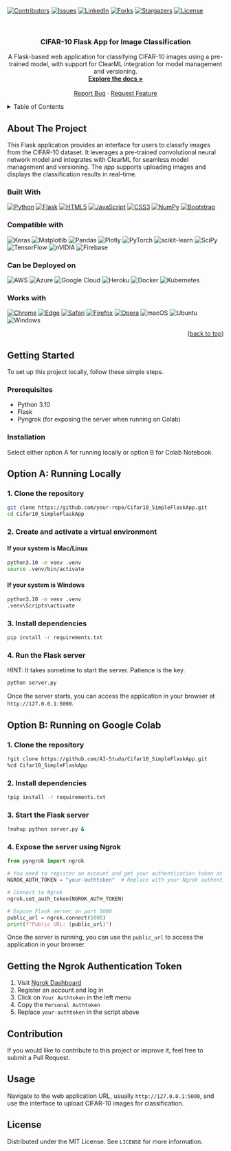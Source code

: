 <a name="readme-top"></a>

[![Contributors][contributors-shield]][contributors-url]
[![Issues][issues-shield]][issues-url]
[![LinkedIn][linkedin-shield]][linkedin-url]
[![Forks][forks-shield]][forks-url]
[![Stargazers][stars-shield]][stars-url]
[![License][license-shield]][license-url]

<!-- PROJECT LOGO -->
<br />
<div align="center">
  <h3 align="center">CIFAR-10 Flask App for Image Classification</h3>
  <p align="center">
    A Flask-based web application for classifying CIFAR-10 images using a pre-trained model, with support for ClearML integration for model management and versioning.
    <br />
    <a href="https://github.com/GitarthVaishnav/Cifar10_SimpleFlaskApp"><strong>Explore the docs »</strong></a>
    <br />
    <br />
    <a href="https://github.com/GitarthVaishnav/Cifar10_SimpleFlaskApp/issues">Report Bug</a>
    ·
    <a href="https://github.com/GitarthVaishnav/Cifar10_SimpleFlaskApp/issues">Request Feature</a>
  </p>
</div>

<!-- TABLE OF CONTENTS -->
<details>
  <summary>Table of Contents</summary>
  <ol>
    <li>
      <a href="#about-the-project">About The Project</a>
      <ul>
        <li><a href="#built-with">Built With</a></li>
      </ul>
    </li>
    <li>
      <a href="#getting-started">Getting Started</a>
      <ul>
        <li><a href="#prerequisites">Prerequisites</a></li>
        <li><a href="#installation">Installation</a></li>
      </ul>
    </li>
    <li><a href="#usage">Usage</a></li>
    <li><a href="#contributing">Contributing</a></li>
    <li><a href="#license">License</a></li>
    <li><a href="#contact">Contact</a></li>
  </ol>
</details>

<!-- ABOUT THE PROJECT -->
## About The Project

This Flask application provides an interface for users to classify images from the CIFAR-10 dataset. It leverages a pre-trained convolutional neural network model and integrates with ClearML for seamless model management and versioning. The app supports uploading images and displays the classification results in real-time.

### Built With
[![Python][Python.org]][Python-url]
[![Flask][Flask]][Flask-url]
[![HTML5][HTML5]][HTML5-url]
[![JavaScript][JavaScript]][JAvaScript-url]
[![CSS3][CSS3]][CSS3-url]
[![NumPy][NumPy]][NumPy-url]
[![Bootstrap][Bootstrap.com]][Bootstrap-url]

### Compatible with
![Keras](https://img.shields.io/badge/Keras-%23D00000.svg?style=for-the-badge&logo=Keras&logoColor=white)
![Matplotlib](https://img.shields.io/badge/Matplotlib-%23ffffff.svg?style=for-the-badge&logo=Matplotlib&logoColor=black)
![Pandas](https://img.shields.io/badge/pandas-%23150458.svg?style=for-the-badge&logo=pandas&logoColor=white)
![Plotly](https://img.shields.io/badge/Plotly-%233F4F75.svg?style=for-the-badge&logo=plotly&logoColor=white)
![PyTorch](https://img.shields.io/badge/PyTorch-%23EE4C2C.svg?style=for-the-badge&logo=PyTorch&logoColor=white)
![scikit-learn](https://img.shields.io/badge/scikit--learn-%23F7931E.svg?style=for-the-badge&logo=scikit-learn&logoColor=white)
![SciPy](https://img.shields.io/badge/SciPy-%230C55A5.svg?style=for-the-badge&logo=scipy&logoColor=%white)
![TensorFlow](https://img.shields.io/badge/TensorFlow-%23FF6F00.svg?style=for-the-badge&logo=TensorFlow&logoColor=white)
![nVIDIA](https://img.shields.io/badge/nVIDIA-%2376B900.svg?style=for-the-badge&logo=nVIDIA&logoColor=white)
![Firebase](https://img.shields.io/badge/firebase-%23039BE5.svg?style=for-the-badge&logo=firebase)

### Can be Deployed on
![AWS](https://img.shields.io/badge/AWS-%23FF9900.svg?style=for-the-badge&logo=amazon-aws&logoColor=white)
![Azure](https://img.shields.io/badge/azure-%230072C6.svg?style=for-the-badge&logo=microsoftazure&logoColor=white)
![Google Cloud](https://img.shields.io/badge/GoogleCloud-%234285F4.svg?style=for-the-badge&logo=google-cloud&logoColor=white)
![Heroku](https://img.shields.io/badge/heroku-%23430098.svg?style=for-the-badge&logo=heroku&logoColor=white)
![Docker](https://img.shields.io/badge/docker-%230db7ed.svg?style=for-the-badge&logo=docker&logoColor=white)
![Kubernetes](https://img.shields.io/badge/kubernetes-%23326ce5.svg?style=for-the-badge&logo=kubernetes&logoColor=white)

### Works with
[![Chrome][Chrome]][Chrome-url]
[![Edge][Edge]][Edge-url]
[![Safari][Safari]][Safari-url]
[![Firefox][Firefox]][Firefox-url]
[![Opera][Opera]][Opera-url]
![macOS](https://img.shields.io/badge/mac%20os-000000?style=for-the-badge&logo=macos&logoColor=F0F0F0)
![Ubuntu](https://img.shields.io/badge/Ubuntu-E95420?style=for-the-badge&logo=ubuntu&logoColor=white)
![Windows](https://img.shields.io/badge/Windows-0078D6?style=for-the-badge&logo=windows&logoColor=white)


<p align="right">(<a href="#readme-top">back to top</a>)</p>


<!-- GETTING STARTED -->
## Getting Started

To set up this project locally, follow these simple steps.

### Prerequisites

- Python 3.10
- Flask
- Pyngrok (for exposing the server when running on Colab)

### Installation
Select either option A for running locally or option B for Colab Notebook.

## Option A: Running Locally

### 1. Clone the repository
```sh
git clone https://github.com/your-repo/Cifar10_SimpleFlaskApp.git
cd Cifar10_SimpleFlaskApp
```

### 2. Create and activate a virtual environment
#### If your system is Mac/Linux
```sh
python3.10 -m venv .venv
source .venv/bin/activate
```
#### If your system is Windows
```sh
python3.10 -m venv .venv
.venv\Scripts\activate
```

### 3. Install dependencies
```sh
pip install -r requirements.txt
```

### 4. Run the Flask server
HINT: It takes sometime to start the server. Patience is the key.
```sh
python server.py
```

Once the server starts, you can access the application in your browser at `http://127.0.0.1:5000`.

## Option B: Running on Google Colab

### 1. Clone the repository
```sh
!git clone https://github.com/AI-Studo/Cifar10_SimpleFlaskApp.git
%cd Cifar10_SimpleFlaskApp
```

### 2. Install dependencies
```sh
!pip install -r requirements.txt
```

### 3. Start the Flask server
```sh
!nohup python server.py &
```

### 4. Expose the server using Ngrok
```python
from pyngrok import ngrok

# You need to register an account and get your authentication token at https://dashboard.ngrok.com/get-started/your-authtoken
NGROK_AUTH_TOKEN = "your-authtoken"  # Replace with your Ngrok authentication token

# Connect to Ngrok
ngrok.set_auth_token(NGROK_AUTH_TOKEN)

# Expose Flask server on port 5000
public_url = ngrok.connect(5000)
print(f"Public URL: {public_url}")
```

Once the server is running, you can use the `public_url` to access the application in your browser.


## Getting the Ngrok Authentication Token
1. Visit [Ngrok Dashboard](https://dashboard.ngrok.com/get-started/your-authtoken)
2. Register an account and log in
3. Click on `Your Authtoken` in the left menu
4. Copy the `Personal Authtoken`
5. Replace `your-authtoken` in the script above

## Contribution
If you would like to contribute to this project or improve it, feel free to submit a Pull Request.

<!-- USAGE -->
## Usage

Navigate to the web application URL, usually `http://127.0.0.1:5000`, and use the interface to upload CIFAR-10 images for classification.


<!-- LICENSE -->
## License

Distributed under the MIT License. See `LICENSE` for more information.




<!-- MARKDOWN LINKS & IMAGES -->
[contributors-shield]: https://img.shields.io/github/contributors/GitarthVaishnav/Cifar10_SimpleFlaskApp.svg?style=for-the-badge
[contributors-url]: https://github.com/GitarthVaishnav/Cifar10_SimpleFlaskApp/graphs/contributors
[forks-shield]: https://img.shields.io/github/forks/GitarthVaishnav/Cifar10_SimpleFlaskApp.svg?style=for-the-badge
[forks-url]: https://github.com/GitarthVaishnav/Cifar10_SimpleFlaskApp/network/members
[stars-shield]: https://img.shields.io/github/stars/GitarthVaishnav/Cifar10_SimpleFlaskApp.svg?style=for-the-badge
[stars-url]: https://github.com/GitarthVaishnav/Cifar10_SimpleFlaskApp/stargazers
[issues-shield]: https://img.shields.io/github/issues/GitarthVaishnav/Cifar10_SimpleFlaskApp.svg?style=for-the-badge
[issues-url]: https://github.com/GitarthVaishnav/Cifar10_SimpleFlaskApp
[license-shield]: https://img.shields.io/github/license/GitarthVaishnav/Cifar10_SimpleFlaskApp.svg?style=for-the-badge
[license-url]: https://github.com/GitarthVaishnav/Cifar10_SimpleFlaskAppblob/master/LICENCE

[linkedin-shield]: https://img.shields.io/badge/-LinkedIn-black.svg?style=for-the-badge&logo=linkedin&colorB=555
[linkedin-url]: https://linkedin.com/in/gitarthvaishnav
[product-screenshot]: images/screenshot.png
[Bootstrap.com]: https://img.shields.io/badge/Bootstrap-563D7C?style=for-the-badge&logo=bootstrap&logoColor=white
[Bootstrap-url]: https://getbootstrap.com
[JQuery.com]: https://img.shields.io/badge/jQuery-0769AD?style=for-the-badge&logo=jquery&logoColor=white
[JQuery-url]: https://jquery.com 
[Python.org]:https://img.shields.io/badge/python-3670A0?style=for-the-badge&logo=python&logoColor=ffdd54
[Python-url]: https://python.org
[OpenCV.org]:https://img.shields.io/badge/opencv-%23white.svg?style=for-the-badge&logo=opencv&logoColor=white
[OpenCV-url]: https://opencv.org/
[Flask]:https://img.shields.io/badge/flask-%23092E20.svg?style=for-the-badge&logo=flask&logoColor=white
[Flask-url]: https://flask.palletsprojects.com/
[HTML5]:https://img.shields.io/badge/html5-%23E34F26.svg?style=for-the-badge&logo=html5&logoColor=white
[HTML5-url]: https://html.spec.whatwg.org/
[JavaScript]:https://img.shields.io/badge/javascript-%23323330.svg?style=for-the-badge&logo=javascript&logoColor=%23F7DF1E
[JavaScript-url]: https://www.javascript.com/
[MarkDown]:https://img.shields.io/badge/markdown-%23000000.svg?style=for-the-badge&logo=markdown&logoColor=white
[MarkDown-url]: https://www.markdownguide.org/
[NumPy]:https://img.shields.io/badge/numpy-%23013243.svg?style=for-the-badge&logo=numpy&logoColor=white
[NumPy-url]: https://numpy.org/
[Chrome]:https://img.shields.io/badge/Google%20Chrome-4285F4?style=for-the-badge&logo=GoogleChrome&logoColor=white
[Chrome-url]: https://www.google.com/chrome/
[Edge]:https://img.shields.io/badge/Edge-0078D7?style=for-the-badge&logo=Microsoft-edge&logoColor=white
[Edge-url]: https://www.microsoft.com/edge
[Safari]:https://img.shields.io/badge/Safari-000000?style=for-the-badge&logo=Safari&logoColor=white
[Safari-url]: https://www.apple.com/safari/
[Firefox]:https://img.shields.io/badge/Firefox-FF7139?style=for-the-badge&logo=Firefox-Browser&logoColor=white
[Firefox-url]: https://www.mozilla.org/en-US/firefox/new/
[Opera]:https://img.shields.io/badge/Opera-FF1B2D?style=for-the-badge&logo=Opera&logoColor=white
[Opera-url]: https://www.opera.com/
[CSS3]:https://img.shields.io/badge/css3-%231572B6.svg?style=for-the-badge&logo=css3&logoColor=white
[CSS3-url]: https://www.opera.com/
